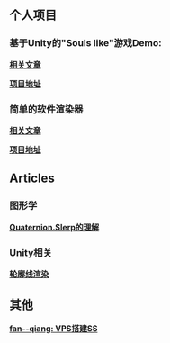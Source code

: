 ﻿## 个人项目
### 基于Unity的"Souls like"游戏Demo:
__[相关文章](https://knightlyj.github.io/demo/)__

__[项目地址](https://github.com/knightlyj/demo)__

### 简单的软件渲染器
__[相关文章](https://knightlyj.github.io/renderer/)__

__[项目地址](https://github.com/knightlyj/renderer)__

## Articles
### 图形学
__[Quaternion.Slerp的理解](https://knightlyj.github.io/archive/graphics/slerp)__

### Unity相关
__[轮廓线渲染](https://knightlyj.github.io/archive/unity/outline)__
  
  
## 其他
__[fan--qiang: VPS搭建SS](https://knightlyj.github.io/archive/others/climb-over-G-F-W)__ 